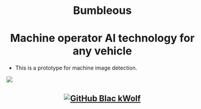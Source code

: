 
<h1 align='center'> Bumbleous </h1>

<h1 align='center'> Machine operator AI technology for any vehicle </h1> 

- This is a prototype for machine image detection.
 

<img src="https://github.com/bw-alpha/Bumbleous/blob/main/screenshots/Screenshot%202022-02-19%2021.36.34.png?raw=true">

 

<h2 align='center'>

[![GitHub Blac kWolf](https://img.shields.io/badge/GitHub-100000?style=for-the-badge&logo=github&logoColor=white)](https://github.com/bw-alpha)  
  
<h4 align='center'>
<h4 align='center'>
 </h4>
  

